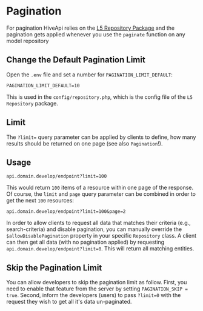 # Pagination

For pagination HiveApi relies on the [L5 Repository Package](https://packagist.org/packages/prettus/l5-repository) and 
the pagination gets applied whenever you use the `paginate` function on any model repository

## Change the Default Pagination Limit

Open the `.env` file and set a number for `PAGINATION_LIMIT_DEFAULT`:

```
PAGINATION_LIMIT_DEFAULT=10
```

This is used in the `config/repository.php`, which is the config file of the `L5 Repository` package.

## Limit

The `?limit=` query parameter can be applied by clients to define, how many results should be returned on one page 
(see also `Pagination`!).

## Usage

```
api.domain.develop/endpoint?limit=100
```

This would return `100` items of a resource within one page of the response. Of course, the `limit` and `page` query 
parameter can be combined in order to get the next `100` resources:

```
api.domain.develop/endpoint?limit=100&page=2
```

In order to allow clients to request all data that matches their criteria (e.g., search-criteria) and disable pagination,
you can manually override the `$allowDisablePagination` property in your specific `Repository` class. A client can then
get all data (with no pagination applied) by requesting `api.domain.develop/endpoint?limit=0`. This will return all 
matching entities.

## Skip the Pagination Limit

You can allow developers to skip the pagination limit as follow. First, you need to enable that feature from the server 
by setting `PAGINATION_SKIP = true`. Second, inform the developers (users) to pass `?limit=0` with the request they 
wish to get all it's data un-paginated.  
